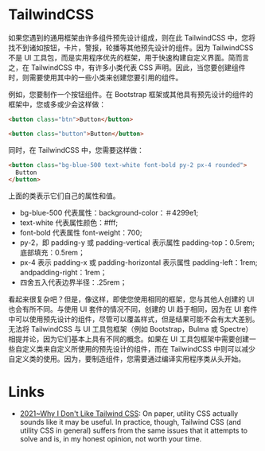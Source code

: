 # TailwindCSS

如果您遇到的通用框架由许多组件预先设计组成，则在此 TailwindCSS 中，您将找不到诸如按钮，卡片，警报，轮播等其他预先设计的组件。因为 TailwindCSS 不是 UI 工具包，而是实用程序优先的框架，用于快速构建自定义界面。简而言之，在 TailwindCSS 中，有许多小类代表 CSS 声明。因此，当您要创建组件时，则需要使用其中的一些小类来创建您要引用的组件。

例如，您要制作一个按钮组件。在 Bootstrap 框架或其他具有预先设计的组件的框架中，您或多或少会这样做：

```html
<button class="btn">Button</button>

<button class="button">Button</button>
```

同时，在 TailwindCSS 中，您需要这样做：

```html
<button class="bg-blue-500 text-white font-bold py-2 px-4 rounded">
  Button
</button>
```

上面的类表示它们自己的属性和值。

- bg-blue-500 代表属性：background-color：＃4299e1;
- text-white 代表属性颜色：#fff;
- font-bold 代表属性 font-weight：700;
- py-2，即 padding-y 或 padding-vertical 表示属性 padding-top：0.5rem;底部填充：0.5rem；
- px-4 表示 padding-x 或 padding-horizo​​ntal 表示属性 padding-left：1rem; andpadding-right：1rem；
- 四舍五入代表边界半径：.25rem；

看起来很复杂吧？但是，像这样，即使您使用相同的框架，您与其他人创建的 UI 也会有所不同。与使用 UI 套件的情况不同，创建的 UI 趋于相同，因为在 UI 套件中可以使用预先设计的组件，尽管可以覆盖样式，但是结果可能不会有太大差别。无法将 TailwindCSS 与 UI 工具包框架（例如 Bootstrap，Bulma 或 Spectre）相提并论，因为它们基本上具有不同的概念。如果在 UI 工具包框架中需要创建一些自定义类来自定义所使用的预先设计的组件，而在 TailwindCSS 中则可以减少自定义类的使用。因为，要制造组件，您需要通过编译实用程序类从头开始。

# Links

- [2021~Why I Don't Like Tailwind CSS](https://www.aleksandrhovhannisyan.com/blog/why-i-dont-like-tailwind-css/): On paper, utility CSS actually sounds like it may be useful. In practice, though, Tailwind CSS (and utility CSS in general) suffers from the same issues that it attempts to solve and is, in my honest opinion, not worth your time.

